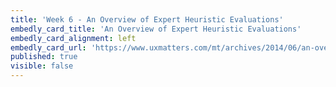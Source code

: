 ```yaml
---
title: 'Week 6 - An Overview of Expert Heuristic Evaluations'
embedly_card_title: 'An Overview of Expert Heuristic Evaluations'
embedly_card_alignment: left
embedly_card_url: 'https://www.uxmatters.com/mt/archives/2014/06/an-overview-of-expert-heuristic-evaluations.php'
published: true
visible: false
---
```

